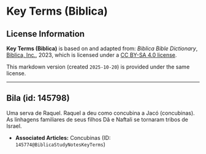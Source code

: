 # Key Terms (Biblica)

## License Information

**Key Terms (Biblica)** is based on and adapted from: _Biblica Bible Dictionary_, [Biblica, Inc.](https://www.biblica.com/), 2023, which is licensed under a [CC BY-SA 4.0 license](https://creativecommons.org/licenses/by-sa/4.0/legalcode.en).

This markdown version (created `2025-10-20`) is provided under the same license.



--------------------------------

## Bila (id: 145798)

Uma serva de Raquel. Raquel a deu como concubina a Jacó (concubinas). As linhagens familiares de seus filhos Dã e Naftali se tornaram tribos de Israel.

* **Associated Articles:** Concubinas (ID: `145774@BiblicaStudyNotesKeyTerms`)

